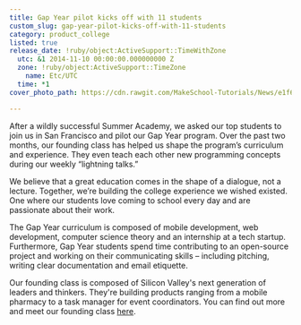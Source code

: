 ```yaml
---
title: Gap Year pilot kicks off with 11 students
custom_slug: gap-year-pilot-kicks-off-with-11-students
category: product_college
listed: true
release_date: !ruby/object:ActiveSupport::TimeWithZone
  utc: &1 2014-11-10 00:00:00.000000000 Z
  zone: !ruby/object:ActiveSupport::TimeZone
    name: Etc/UTC
  time: *1
cover_photo_path: https://cdn.rawgit.com/MakeSchool-Tutorials/News/e1f6e9d1da304821db2c83037b0a827a598aaefa//81cdd79a-f10c-416f-a3e4-28c185457bec/cover_photo.jpeg

---
```

After a wildly successful Summer Academy, we asked our top students to join us in San Francisco and pilot our Gap Year program. Over the past two months, our founding class has helped us shape the program’s curriculum and experience. They even teach each other new programming concepts during our weekly “lightning talks.”

We believe that a great education comes in the shape of a dialogue, not a lecture. Together, we’re building the college experience we wished existed. One where our students love coming to school every day and are passionate about their work.

The Gap Year curriculum is composed of mobile development, web development, computer science theory and an internship at a tech startup. Furthermore, Gap Year students spend time contributing to an open-source project and working on their communicating skills – including pitching, writing clear documentation and email etiquette.
 
Our founding class is composed of Silicon Valley's next generation of leaders and thinkers. They're building products ranging from a mobile pharmacy to a task manager for event coordinators. You can find out more and meet our founding class [here](https://www.makeschool.com/gap-year/founding-class).